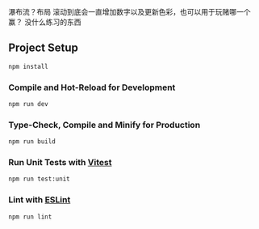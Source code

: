 瀑布流？布局
滚动到底会一直增加数字以及更新色彩，也可以用于玩赌哪一个赢？
没什么练习的东西
## Project Setup

```sh
npm install
```

### Compile and Hot-Reload for Development

```sh
npm run dev
```

### Type-Check, Compile and Minify for Production

```sh
npm run build
```

### Run Unit Tests with [Vitest](https://vitest.dev/)

```sh
npm run test:unit
```

### Lint with [ESLint](https://eslint.org/)

```sh
npm run lint
```
